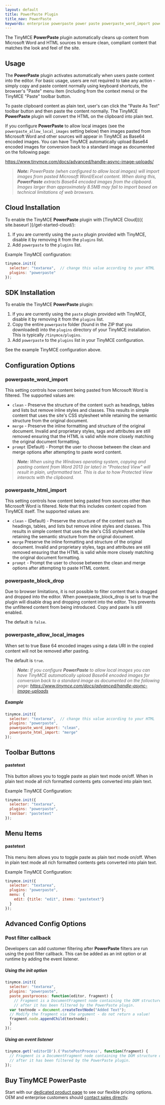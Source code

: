 ```yaml
---
layout: default
title: PowerPaste Plugin
title_nav: PowerPaste
keywords: enterprise powerpaste power paste powerpaste_word_import powerpaste_html_import powerpaste_block_drop powerpaste_allow_local_images microsoft word excel
---
```


The TinyMCE **PowerPaste** plugin automatically cleans up content from Microsoft Word and HTML sources to ensure clean, compliant content that matches the look and feel of the site.

## Usage

The **PowerPaste** plugin activates automatically when users paste content into the editor. For basic usage, users are not required to take any action - simply copy and paste content normally using keyboard shortcuts, the browser's "Paste" menu item (including from the context menu) or the TinyMCE "Paste" toolbar button.

To paste clipboard content as plain text, user's can click the "Paste As Text" toolbar button and then paste the content normally. The TinyMCE **PowerPaste** plugin will convert the HTML on the clipboard into plain text.

If you configure **PowerPaste** to allow local images (see the `powerpaste_allow_local_images` setting below) then images pasted from Microsoft Word and other sources will appear in TinyMCE as Base64 encoded images.  You can have TinyMCE automatically upload Base64 encoded images for conversion back to a standard image as documented on the following page:

https://www.tinymce.com/docs/advanced/handle-async-image-uploads/

>***Note:*** _PowerPaste (when configured to allow local images) will import images from pasted Microsoft Word/Excel content.  When doing this, **PowerPaste** extracts Base64 encoded images from the clipboard.  Images larger than approximately 8.5MB may fail to import based on technical limitations of web browsers._

## Cloud Installation
To enable the TinyMCE **PowerPaste** plugin with [TinyMCE Cloud]({{ site.baseurl }}/get-started-cloud/):

1. If you are currently using the `paste` plugin provided with TinyMCE, disable it by removing it from the `plugins` list.
2. Add `powerpaste` to the `plugins` list.

Example TinyMCE configuration:

```js
tinymce.init({
  selector: "textarea",  // change this value according to your HTML
  plugins: "powerpaste"
});
```

## SDK Installation
To enable the TinyMCE **PowerPaste** plugin:

1. If you are currently using the `paste` plugin provided with TinyMCE, disable it by removing it from the `plugins` list.
2. Copy the entire `powerpaste` folder (found in the ZIP that you downloaded) into the `plugins` directory of your TinyMCE installation. This is typically `/tinymce/plugins`.
3. Add `powerpaste` to the `plugins` list in  your TinyMCE configuration.

See the example TinyMCE configuration above.

## Configuration Options

### powerpaste_word_import

This setting controls how content being pasted from Microsoft Word is filtered. The supported values are:

* `clean` - Preserve the structure of the content such as headings, tables and lists but remove inline styles and classes. This results in simple content that uses the site's CSS stylesheet while retaining the semantic structure from the original document.
* `merge` - Preserve the inline formatting and structure of the original document. Invalid and proprietary styles, tags and attributes are still removed ensuring that the HTML is valid while more closely matching the original document formatting.
* `prompt` (Default) - Prompt the user to choose between the clean and merge options after attempting to paste word content.

>***Note:*** *When using the Windows operating system, copying and pasting content from Word 2013 (or later) in "Protected View" will result in plain, unformatted text. This is due to how Protected View interacts with the clipboard.*

### powerpaste_html_import

This setting controls how content being pasted from sources other than Microsoft Word is filtered. Note that this includes content copied from TinyMCE itself. The supported values are:

* `clean` - (Default) - Preserve the structure of the content such as headings, tables, and lists but remove inline styles and classes. This results in simple content that uses the site's CSS stylesheet while retaining the semantic structure from the original document.
* `merge` Preserve the inline formatting and structure of the original document. Invalid and proprietary styles, tags and attributes are still removed ensuring that the HTML is valid while more closely matching the original document formatting.
* `prompt` - Prompt the user to choose between the clean and merge options after attempting to paste HTML content.

### powerpaste_block_drop

Due to browser limitations, it is not possible to filter content that is dragged and dropped into the editor. When powerpaste_block_drop is set to true the plugin will disable drag and dropping content into the editor. This prevents the unfiltered content from being introduced. Copy and paste is still enabled.

The default is `false`.

### powerpaste_allow_local_images

When set to true Base 64 encoded images using a data URI in the copied content will not be removed after pasting.

The default is `true`.

>***Note:*** *If you configure* ***PowerPaste*** *to allow local images you can have TinyMCE automatically upload Base64 encoded images for conversion back to a standard image as documented on the following page: https://www.tinymce.com/docs/advanced/handle-async-image-uploads*


##### Example

```js
tinymce.init({
  selector: "textarea",  // change this value according to your HTML
  plugins: "powerpaste",
  powerpaste_word_import: "clean",
  powerpaste_html_import: "merge"
});
```

## Toolbar Buttons

#### pastetext
This button allows you to toggle paste as plain text mode on/off. When in plain text mode all rich formatted contents gets converted into plain text.

Example TinyMCE Configuration:

```js
tinymce.init({
  selector: "textarea",
  plugins: "powerpaste",
  toolbar: "pastetext"
});
```

## Menu Items

#### pastetext
This menu item allows you to toggle paste as plain text mode on/off. When in plain text mode all rich formatted contents gets converted into plain text.

Example TinyMCE Configuration:

```js
tinymce.init({
  selector: "textarea",
  plugins: "powerpaste",
  menu: {
	edit: {title: "edit", items: "pastetext"}
  }
});
```

## Advanced Config Options

### Post filter callback

Developers can add customer filtering after **PowerPaste** filters are run using the post filter callback. This can be added as an init option or at runtime by adding the event listener.

##### Using the init option

```js
tinymce.init({
  selector: "textarea",
  plugins: "powerpaste",
  paste_postprocess: function(editor, fragment) {
	// Fragment is a DocumentFragment node containing the DOM structure of the pasted content,
	// after it has been filtered by the PowerPaste plugin.
  var textnode = document.createTextNode("Added Text");
  // Modify the fragment via the argument - do not return a value!
  fragment.node.appendChild(textnode); 
  }
});
```

##### Using an event listener

```js
tinymce.get('editorID').('PastePostProcess', function(fragment) {
  // Fragment is a DocumentFragment node containing the DOM structure of the pasted content,
  // after it has been filtered by the PowerPaste plugin.
});
```

## Buy TinyMCE PowerPaste

Start with our [dedicated product page](https://www.ephox.com/products/powerpaste/) to see our flexible pricing options. OEM and enterprise customers should [contact sales directly](https://www.tinymce.com/pricing/).
